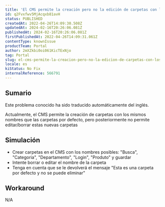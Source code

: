 ```yaml
---
title: 'El CMS permite la creación pero no la edición de carpetas con los mismos nombres que los predeterminados'
id: q2Fvxfwv5MjAcqxb81avH
status: PUBLISHED
createdAt: 2022-04-26T14:09:30.508Z
updatedAt: 2024-02-16T20:26:06.081Z
publishedAt: 2024-02-16T20:26:06.081Z
firstPublishedAt: 2022-04-26T14:09:31.061Z
contentType: knownIssue
productTeam: Portal
author: 2mXZkbi0oi061KicTExNjo
tag: Portal
slug: el-cms-permite-la-creacion-pero-no-la-edicion-de-carpetas-con-los-mismos-nombres-que-los-predeterminados
locale: es
kiStatus: No Fix
internalReference: 566791
---
```


## Sumario

<div class="alert alert-info">
  <p>Este problema conocido ha sido traducido automáticamente del inglés.</p>
</div>


Actualmente, el CMS permite la creación de carpetas con los mismos nombres que las carpetas por defecto, pero posteriormente no permite editar/borrar estas nuevas carpetas



## Simulación


- Crear carpetas en el CMS con los nombres posibles: "Busca", "Categoria", "Departamento", "Login", "Produto" y guardar
- Intente borrar o editar el nombre de la carpeta
- Tenga en cuenta que se le devolverá el mensaje "Esta es una carpeta por defecto y no se puede eliminar"



## Workaround


N/A

